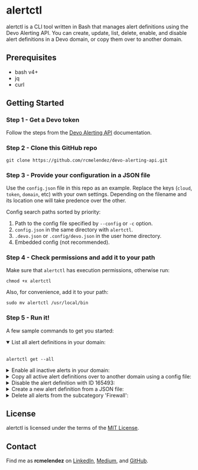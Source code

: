 # alertctl
alertctl is a CLI tool written in Bash that manages alert definitions using the Devo Alerting API. You can create, update, list, delete, enable, and disable alert definitions in a Devo domain, or copy them over to another domain.


## Prerequisites
- bash v4+
- jq
- curl


## Getting Started
### Step 1 - Get a Devo token 
Follow the steps from the [Devo Alerting API](https://docs.devo.com/confluence/ndt/latest/api-reference/alerting-api) documentation.

### Step 2 - Clone this GitHub repo
```
git clone https://github.com/rcmelendez/devo-alerting-api.git
```

### Step 3 - Provide your configuration in a JSON file
Use the `config.json` file in this repo as an example. Replace the keys (`cloud`, `token`, `domain`, etc) with your own settings. Depending on the filename and its location one will take predence over the other. 

Config search paths sorted by priority:

1. Path to the config file specified by `--config` or `-c` option.
2. `config.json` in the same directory with `alertctl`.
3. `.devo.json` or `.config/devo.json` in the user home directory. 
4. Embedded config (not recommended).

### Step 4 - Check permissions and add it to your path
Make sure that `alertctl` has execution permissions, otherwise run: 
```
chmod +x alertctl
```

Also, for convenience, add it to your path: 
```
sudo mv alertctl /usr/local/bin
```

### Step 5 - Run it!
A few sample commands to get you started:

<details open>
<summary>List all alert definitions in your domain:</summary>
<br>
  
```
alertctl get --all
```
</details>

<details>
<summary>Enable all inactive alerts in your domain:</summary>
<br>
  
```
alertctl enable --inactive
```
</details>

<details>
<summary>Copy all active alert definitions over to another domain using a config file:</summary>
<br>
  
```
alertctl --config roberto.json copy --active
```
</details>

<details>
<summary>Disable the alert definition with ID 165493:</summary>
<br>
  
```
alertctl disable --id 165493
```
</details>

<details>
<summary>Create a new alert definition from a JSON file:</summary>
<br>
  
```
alertctl apply --file my_new_alert.json
```
</details>

<details>
<summary>Delete all alerts from the subcategory 'Firewall':</summary>
<br>
  
```
alertctl delete --subcategory "Firewall"
```
</details>


## License
alertctl is licensed under the terms of the [MIT License](https://github.com/rcmelendez/devo-alerting-api/blob/main/LICENSE).


## Contact
Find me as __rcmelendez__ on [LinkedIn](https://www.linkedin.com/in/rcmelendez/), [Medium](https://medium.com/@rcmelendez), and [GitHub](https://github.com/rcmelendez/).
